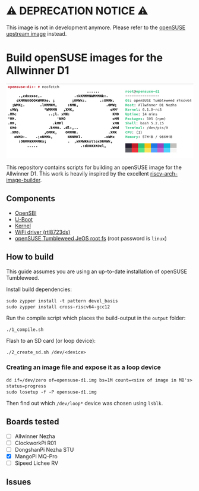 # ⚠ DEPRECATION NOTICE ⚠

This image is not in development anymore. Please refer to the [openSUSE upstream image](https://en.opensuse.org/HCL:MangoPi_MQ-Pro) instead.

# Build openSUSE images for the Allwinner D1

![neofetch](img/neofetch.png)

This repository contains scripts for building an openSUSE image for the Allwinner
D1. This work is heavily inspired by the excellent [riscv-arch-image-builder](https://github.com/sehraf/riscv-arch-image-builder).

## Components

- [OpenSBI](https://github.com/smaeul/opensbi)
- [U-Boot](https://github.com/smaeul/u-boot.git)
- [Kernel](https://github.com/smaeul/linux)
- [WiFi driver (rtl8723ds)](https://github.com/lwfinger/rtl8723ds)
- [openSUSE Tumbleweed JeOS root fs](https://download.opensuse.org/ports/riscv/tumbleweed/images/openSUSE-Tumbleweed-RISC-V-JeOS.riscv64-rootfs.riscv64.tar.xz) (root password is `linux`)

## How to build

This guide assumes you are using an up-to-date installation of openSUSE Tumbleweed.

Install build dependencies:
```
sudo zypper install -t pattern devel_basis
sudo zypper install cross-riscv64-gcc12
```

Run the compile script which places the build-output in the `output` folder:
```
./1_compile.sh
```

Flash to an SD card (or loop device):
```
./2_create_sd.sh /dev/<device>
```

### Creating an image file and expose it as a loop device

```
dd if=/dev/zero of=opensuse-d1.img bs=1M count=<size of image in MB's> status=progress
sudo losetup -f -P opensuse-d1.img
```

Then find out which `/dev/loop*` device was chosen using `lsblk`.

## Boards tested

- [ ] Allwinner Nezha
- [ ] ClockworkPi R01
- [ ] DongshanPi Nezha STU
- [x] MangoPi MQ-Pro
- [ ] Sipeed Lichee RV

## Issues
